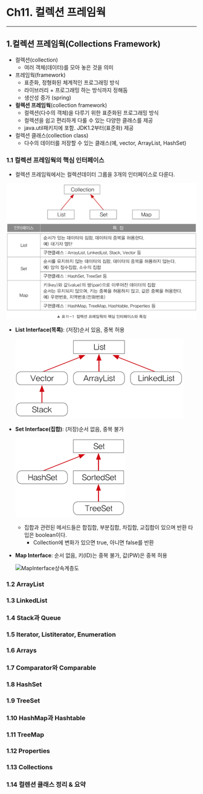 # Ch11. 컬렉션 프레임웍
---

## 1.컬렉션 프레임웍(Collections Framework)

* 컬렉션(collection)
    - 여러 객체(데이터)를 모아 놓은 것을 의미
* 프레임웍(framework)
    - 표준화, 정형화된 체계적인 프로그래밍 방식
    - 라이브러리 + 프로그래밍 하는 방식까지 정해둠
    - 생산성 증가 (spring)
* **컬렉션 프레임웍**(collection framework)
    - 컬렉션(다수의 객체)을 다루기 위한 표준화된 프로그래밍 방식
    - 컬렉션을 쉽고 편리하게 다룰 수 있는 다양한 클래스를 제공
    - java.util패키지에 포함. JDK1.2부터(표준화) 제공
* 컬렉션 클래스(collection class)
    - 다수의 데이터를 저장할 수 있는 클래스(예, vector, ArrayList, HashSet)

### 1.1 컬렉션 프레임웍의 핵심 인터페이스

* 컬렉션 프레임웍에서는 컬렉션데이터 그룹을 3개의 인터페이스로 다룬다.

![컬렉션프레임웍의핵심인터페이스와 그 특징](1.png)

* **List Interface(목록)**: (저장)순서 있음, 중복 허용

  ![ListInterface상속계층도](3.png)

* **Set Interface(집합)**: (저장)순서 없음, 중복 불가

  ![SetInterface상속계층도](4.png)
    - 집합과 관련된 메서드들은 합집합, 부분집합, 차집합, 교집합이 있으며 반환 타입은 boolean이다.
        + Collection에 변화가 있으면 true, 아니면 false를 반환
* **Map Interface**: 순서 없음, 키(ID)는 중복 불가, 값(PW)은 중복 허용

  ![MapInterface상속계층도](5.png)

### 1.2 ArrayList

### 1.3 LinkedList

### 1.4 Stack과 Queue

### 1.5 Iterator, Listiterator, Enumeration

### 1.6 Arrays

### 1.7 Comparator와 Comparable

### 1.8 HashSet

### 1.9 TreeSet

### 1.10 HashMap과 Hashtable

### 1.11 TreeMap

### 1.12 Properties

### 1.13 Collections

### 1.14 컬렌션 클래스 정리 & 요약